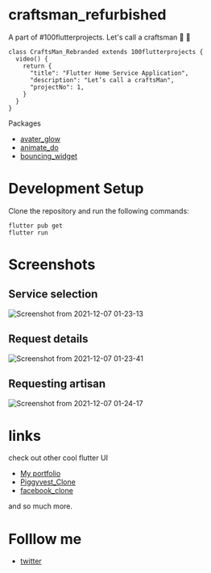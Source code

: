 # craftsman_refurbished
A  part of #100flutterprojects. Let's call a craftsman 🤩 🥳
```
class CraftsMan_Rebranded extends 100flutterprojects {
  video() {
    return {
      "title": "Flutter Home Service Application",
      "description": "Let’s call a craftsMan",
      "projectNo": 1,
    }
  }
}
```
Packages 
- [avater_glow](https://pub.dev/packages/avatar_glow)
- [animate_do](https://pub.dev/packages/animate_do)
- [bouncing_widget](https://pub.dev/packages/bouncing_widget)


# Development Setup
Clone the repository and run the following commands:

```
flutter pub get
flutter run
```


# Screenshots

## Service selection
![Screenshot from 2021-12-07 01-23-13](https://user-images.githubusercontent.com/68930312/144944060-aa4e555d-b3e4-421f-b504-d66953889666.png)

## Request details
![Screenshot from 2021-12-07 01-23-41](https://user-images.githubusercontent.com/68930312/144944153-fd7a1760-9e53-4cf6-8c5e-482eb6bc33ca.png)

## Requesting artisan
![Screenshot from 2021-12-07 01-24-17](https://user-images.githubusercontent.com/68930312/144944216-c8b7c61c-de92-4d42-9d62-3c36e8efc7af.png)


# links 

check out other cool flutter UI
- [My portfolio](https://github.com/Akinsola1/flutter_portfolio)
- [Piggyvest_Clone](https://github.com/Akinsola1/PiggyVest_clone)
- [facebook_clone]()

and so much more. 


# Folllow me 

- [twitter](https://twitter.com/AkindoyinFaruq)



